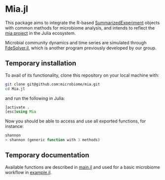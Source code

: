 # Mia.jl

This package aims to integrate the R-based [SummarizedExperiment](https://github.com/LTLA/SummarizedExperiments.jl) objects with common methods for microbiome analysis, and intends to reflect the [mia project](https://github.com/microbiome/mia/) in the Julia ecosystem.

Microbial community dynamics and time series are simulated through [FdeSolver.jl](https://github.com/JuliaTurkuDataScience/FdeSolver.jl), which is another program previously developed by our group.

## Temporary installation

To avail of its functionality, clone this repository on your local machine with:

```bash
git clone git@github.com:microbiome/mia.git
cd Mia.jl
```

and run the following in Julia:

```julia
]activate .
[esc]using Mia
```

Now you should be able to access and use all exported functions, for instance:

```julia
shannon
> shannon (generic function with 3 methods)
```

## Temporary documentation

Available functions are described in [main.jl](https://github.com/JuliaTurkuDataScience/Mia.jl/blob/main/src/main.jl) and used for a basic microbiome workflow in [example.jl](https://github.com/JuliaTurkuDataScience/Mia.jl/blob/main/example.jl).
